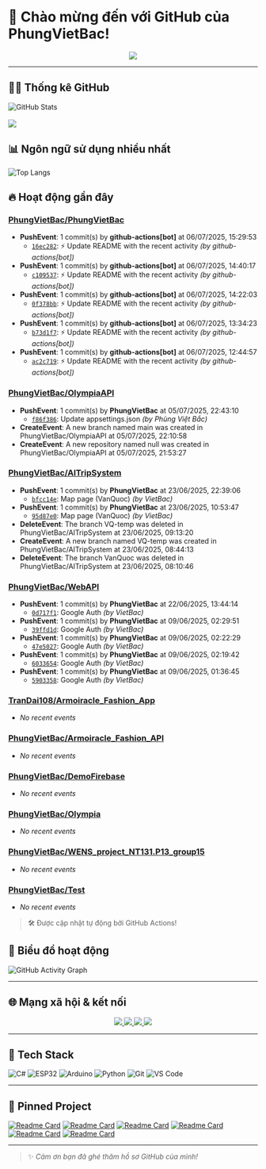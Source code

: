 # 👋 Chào mừng đến với GitHub của PhungVietBac!

<p align="center">
  <img src="https://readme-typing-svg.demolab.com/?lines=Welcome+to+my+GitHub!;I+love+Programming;AI+%7C+FullStack+%7C+Android+%7C+Desktop;Let's+build+something+awesome!&center=true&width=500&height=45&color=F7971E&vCenter=true&size=22">
</p>

---

## 🧑‍💻 Thống kê GitHub

![GitHub Stats](https://github-readme-stats.vercel.app/api?username=PhungVietBac&show_icons=true&theme=radical)
<br><br>
![](https://nirzak-streak-stats.vercel.app/?user=PhungVietBac&theme=radical)

## 📊 Ngôn ngữ sử dụng nhiều nhất

![Top Langs](https://github-readme-stats.vercel.app/api/top-langs/?username=PhungVietBac&layout=compact&theme=radical)

## 🔥 Hoạt động gần đây

<!--START_SECTION:activity-->
### [PhungVietBac/PhungVietBac](https://github.com/PhungVietBac/PhungVietBac)
- **PushEvent**: 1 commit(s) by **github-actions[bot]** at 06/07/2025, 15:29:53
  - [`16ec282`](https://github.com/PhungVietBac/PhungVietBac/commit/16ec2820529b3df2c38a718630d7194e2c373493): ⚡ Update README with the recent activity _(by github-actions[bot])_
- **PushEvent**: 1 commit(s) by **github-actions[bot]** at 06/07/2025, 14:40:17
  - [`c109537`](https://github.com/PhungVietBac/PhungVietBac/commit/c1095370685f2fd3a2e8f726910a0b9030253664): ⚡ Update README with the recent activity _(by github-actions[bot])_
- **PushEvent**: 1 commit(s) by **github-actions[bot]** at 06/07/2025, 14:22:03
  - [`0f378bb`](https://github.com/PhungVietBac/PhungVietBac/commit/0f378bb90eff930873765c0cbe706845d4eaf746): ⚡ Update README with the recent activity _(by github-actions[bot])_
- **PushEvent**: 1 commit(s) by **github-actions[bot]** at 06/07/2025, 13:34:23
  - [`b73d1f7`](https://github.com/PhungVietBac/PhungVietBac/commit/b73d1f7993227aed547235963165be189b70a41f): ⚡ Update README with the recent activity _(by github-actions[bot])_
- **PushEvent**: 1 commit(s) by **github-actions[bot]** at 06/07/2025, 12:44:57
  - [`ac2c719`](https://github.com/PhungVietBac/PhungVietBac/commit/ac2c719ff34bc674727e4c10cc017cd03fb1ad93): ⚡ Update README with the recent activity _(by github-actions[bot])_

### [PhungVietBac/OlympiaAPI](https://github.com/PhungVietBac/OlympiaAPI)
- **PushEvent**: 1 commit(s) by **PhungVietBac** at 05/07/2025, 22:43:10
  - [`f86f386`](https://github.com/PhungVietBac/OlympiaAPI/commit/f86f386c6b953b2706dfd5431535f17332d5aade): Update appsettings.json _(by Phùng Việt Bắc)_
- **CreateEvent**: A new branch named main was created in PhungVietBac/OlympiaAPI at 05/07/2025, 22:10:58
- **CreateEvent**: A new repository named null was created in PhungVietBac/OlympiaAPI at 05/07/2025, 21:53:27

### [PhungVietBac/AITripSystem](https://github.com/PhungVietBac/AITripSystem)
- **PushEvent**: 1 commit(s) by **PhungVietBac** at 23/06/2025, 22:39:06
  - [`bfcc14e`](https://github.com/PhungVietBac/AITripSystem/commit/bfcc14e5fb0523113e42716a1fb690c23fc408fb): Map page (VanQuoc) _(by VietBac)_
- **PushEvent**: 1 commit(s) by **PhungVietBac** at 23/06/2025, 10:53:47
  - [`95d87e0`](https://github.com/PhungVietBac/AITripSystem/commit/95d87e0cb996a6c5cf7074ba5f09f5cb48e75177): Map page (VanQuoc) _(by VietBac)_
- **DeleteEvent**: The branch VQ-temp was deleted in PhungVietBac/AITripSystem at 23/06/2025, 09:13:20
- **CreateEvent**: A new branch named VQ-temp was created in PhungVietBac/AITripSystem at 23/06/2025, 08:44:13
- **DeleteEvent**: The branch VanQuoc was deleted in PhungVietBac/AITripSystem at 23/06/2025, 08:10:46

### [PhungVietBac/WebAPI](https://github.com/PhungVietBac/WebAPI)
- **PushEvent**: 1 commit(s) by **PhungVietBac** at 22/06/2025, 13:44:14
  - [`0d717f1`](https://github.com/PhungVietBac/WebAPI/commit/0d717f15012ba49e9d50d6e198450fc6be88535c): Google Auth _(by VietBac)_
- **PushEvent**: 1 commit(s) by **PhungVietBac** at 09/06/2025, 02:29:51
  - [`39ffd1d`](https://github.com/PhungVietBac/WebAPI/commit/39ffd1d2185992d4d0a0d4dd4b57fb4713d32d6f): Google Auth _(by VietBac)_
- **PushEvent**: 1 commit(s) by **PhungVietBac** at 09/06/2025, 02:22:29
  - [`47e5027`](https://github.com/PhungVietBac/WebAPI/commit/47e5027a8a3e3852eb48c6ba87cd3933a5f90338): Google Auth _(by VietBac)_
- **PushEvent**: 1 commit(s) by **PhungVietBac** at 09/06/2025, 02:19:42
  - [`6033654`](https://github.com/PhungVietBac/WebAPI/commit/6033654b24a8a10e8405187888795bc524a6c9be): Google Auth _(by VietBac)_
- **PushEvent**: 1 commit(s) by **PhungVietBac** at 09/06/2025, 01:36:45
  - [`5903358`](https://github.com/PhungVietBac/WebAPI/commit/5903358dafc48123002f5031a9e5c12063d6c6e3): Google Auth _(by VietBac)_

### [TranDai108/Armoiracle_Fashion_App](https://github.com/TranDai108/Armoiracle_Fashion_App)
- _No recent events_

### [PhungVietBac/Armoiracle_Fashion_API](https://github.com/PhungVietBac/Armoiracle_Fashion_API)
- _No recent events_

### [PhungVietBac/DemoFirebase](https://github.com/PhungVietBac/DemoFirebase)
- _No recent events_

### [PhungVietBac/Olympia](https://github.com/PhungVietBac/Olympia)
- _No recent events_

### [PhungVietBac/WENS_project_NT131.P13_group15](https://github.com/PhungVietBac/WENS_project_NT131.P13_group15)
- _No recent events_

### [PhungVietBac/Test](https://github.com/PhungVietBac/Test)
- _No recent events_

<!--END_SECTION:activity-->

> 🛠️ Được cập nhật tự động bởi GitHub Actions!

## 🧭 Biểu đồ hoạt động

![GitHub Activity Graph](https://github-readme-activity-graph.vercel.app/graph?username=PhungVietBac&theme=github-compact)

---

## 🌐 Mạng xã hội & kết nối

<p align="center">
  <a href="https://www.linkedin.com/in/b%E1%BA%AFc-ph%C3%B9ng-vi%E1%BB%87t-396674298/" target="_blank">
    <img src="https://img.shields.io/badge/-LinkedIn-0077B5?style=for-the-badge&logo=linkedin&logoColor=white" />
  </a>
  <a href="mailto:bacphungviet@gmail.com">
    <img src="https://img.shields.io/badge/-Gmail-D14836?style=for-the-badge&logo=gmail&logoColor=white" />
  </a>
  <a href="https://github.com/PhungVietBac">
    <img src="https://img.shields.io/badge/-GitHub-181717?style=for-the-badge&logo=github&logoColor=white" />
  </a>
  <a href="https://www.facebook.com/bac.phungviet.92" target="_blank">
    <img src="https://img.shields.io/badge/-Facebook-1877F2?style=for-the-badge&logo=facebook&logoColor=white" />
  </a>
</p>

---

## 🧰 Tech Stack

![C#](https://img.shields.io/badge/-CSharp-239120?style=flat&logo=c-sharp&logoColor=white)
![ESP32](https://img.shields.io/badge/-ESP32-FF5722?style=flat&logo=esphome&logoColor=white)
![Arduino](https://img.shields.io/badge/-Arduino-00979D?style=flat&logo=arduino&logoColor=white)
![Python](https://img.shields.io/badge/-Python-3776AB?style=flat&logo=python&logoColor=white)
![Git](https://img.shields.io/badge/-Git-F05032?style=flat&logo=git&logoColor=white)
![VS Code](https://img.shields.io/badge/-VSCode-007ACC?style=flat&logo=visual-studio-code&logoColor=white)

---

## 📌 Pinned Project

[![Readme Card](https://github-readme-stats.vercel.app/api/pin/?username=PhungVietBac&repo=AITripSystem&theme=radical)](https://github.com/PhungVietBac/AITripSystem)
[![Readme Card](https://github-readme-stats.vercel.app/api/pin/?username=PhungVietBac&repo=WebAPI&theme=radical)](https://github.com/PhungVietBac/WebAPI)
[![Readme Card](https://github-readme-stats.vercel.app/api/pin/?username=PhungVietBac&repo=Armoiracle_Fashion_API&theme=radical)](https://github.com/PhungVietBac/Armoiracle_Fashion_API)
[![Readme Card](https://github-readme-stats.vercel.app/api/pin/?username=PhungVietBac&repo=Olympia&theme=radical)](https://github.com/PhungVietBac/Olympia)
[![Readme Card](https://github-readme-stats.vercel.app/api/pin/?username=PhungVietBac&repo=WENS_project_NT131.P13_group15&theme=radical)](https://github.com/PhungVietBac/WENS_project_NT131.P13_group15)
[![Readme Card](https://github-readme-stats.vercel.app/api/pin/?username=TranDai108&repo=Armoiracle_Fashion_App&theme=radical)](https://github.com/TranDai108/Armoiracle_Fashion_App)

---

> ✨ *Cảm ơn bạn đã ghé thăm hồ sơ GitHub của mình!*

